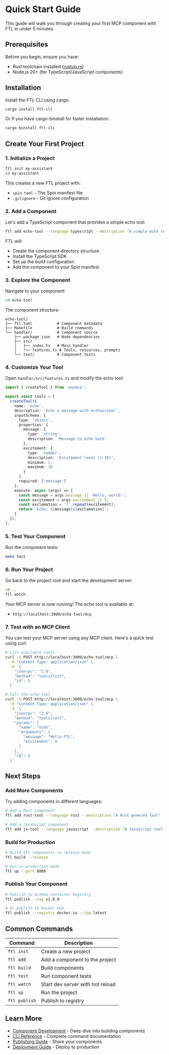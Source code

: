 # Quick Start Guide

This guide will walk you through creating your first MCP component with FTL in under 5 minutes.

## Prerequisites

Before you begin, ensure you have:
- Rust toolchain installed ([rustup.rs](https://rustup.rs))
- Node.js 20+ (for TypeScript/JavaScript components)

## Installation

Install the FTL CLI using cargo:

```bash
cargo install ftl-cli
```

Or if you have cargo-binstall for faster installation:

```bash
cargo binstall ftl-cli
```

## Create Your First Project

### 1. Initialize a Project

```bash
ftl init my-assistant
cd my-assistant
```

This creates a new FTL project with:
- `spin.toml` - The Spin manifest file
- `.gitignore` - Git ignore configuration

### 2. Add a Component

Let's add a TypeScript component that provides a simple echo tool:

```bash
ftl add echo-tool --language typescript --description "A simple echo tool"
```

FTL will:
- Create the component directory structure
- Install the TypeScript SDK
- Set up the build configuration
- Add the component to your Spin manifest

### 3. Explore the Component

Navigate to your component:

```bash
cd echo-tool
```

The component structure:
```
echo-tool/
├── ftl.toml           # Component metadata
├── Makefile           # Build commands
└── handler/           # Component source
    ├── package.json   # Node dependencies
    ├── src/
    │   ├── index.ts   # Main handler
    │   └── features.ts # Tools, resources, prompts
    └── test/          # Component tests
```

### 4. Customize Your Tool

Open `handler/src/features.ts` and modify the echo tool:

```typescript
import { createTool } from 'wasmcp';

export const tools = [
  createTool({
    name: 'echo',
    description: 'Echo a message with enthusiasm!',
    inputSchema: {
      type: 'object',
      properties: {
        message: { 
          type: 'string', 
          description: 'Message to echo back' 
        },
        excitement: {
          type: 'number',
          description: 'Excitement level (1-10)',
          minimum: 1,
          maximum: 10
        }
      },
      required: ['message']
    },
    execute: async (args) => {
      const message = args.message || 'Hello, world!';
      const excitement = args.excitement || 5;
      const exclamation = '!'.repeat(excitement);
      return `Echo: ${message}${exclamation}`;
    }
  }),
];
```

### 5. Test Your Component

Run the component tests:

```bash
make test
```

### 6. Run Your Project

Go back to the project root and start the development server:

```bash
cd ..
ftl watch
```

Your MCP server is now running! The echo tool is available at:
- `http://localhost:3000/echo-tool/mcp`

### 7. Test with an MCP Client

You can test your MCP server using any MCP client. Here's a quick test using curl:

```bash
# List available tools
curl -X POST http://localhost:3000/echo-tool/mcp \
  -H "Content-Type: application/json" \
  -d '{
    "jsonrpc": "2.0",
    "method": "tools/list",
    "id": 1
  }'

# Call the echo tool
curl -X POST http://localhost:3000/echo-tool/mcp \
  -H "Content-Type: application/json" \
  -d '{
    "jsonrpc": "2.0",
    "method": "tools/call",
    "params": {
      "name": "echo",
      "arguments": {
        "message": "Hello FTL",
        "excitement": 8
      }
    },
    "id": 2
  }'
```

## Next Steps

### Add More Components

Try adding components in different languages:

```bash
# Add a Rust component
ftl add rust-tool --language rust --description "A Rust-powered tool"

# Add a JavaScript component  
ftl add js-tool --language javascript --description "A JavaScript tool"
```

### Build for Production

```bash
# Build all components in release mode
ftl build --release

# Run in production mode
ftl up --port 8080
```

### Publish Your Component

```bash
# Publish to GitHub Container Registry
ftl publish --tag v1.0.0

# Or publish to Docker Hub
ftl publish --registry docker.io --tag latest
```

## Common Commands

| Command | Description |
|---------|-------------|
| `ftl init` | Create a new project |
| `ftl add` | Add a component to the project |
| `ftl build` | Build components |
| `ftl test` | Run component tests |
| `ftl watch` | Start dev server with hot reload |
| `ftl up` | Run the project |
| `ftl publish` | Publish to registry |

## Learn More

- [Component Development](./components.md) - Deep dive into building components
- [CLI Reference](./cli-reference.md) - Complete command documentation
- [Publishing Guide](./publishing.md) - Share your components
- [Deployment Guide](./deployment.md) - Deploy to production